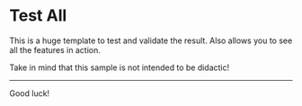 # Test All

This is a huge template to test and validate the result. Also allows you to see all the features in action.

Take in mind that this sample is not intended to be didactic!

-----

Good luck!